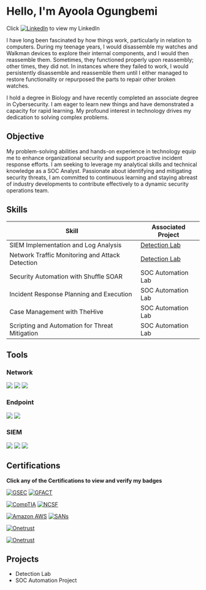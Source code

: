# Hello, I'm Ayoola Ogungbemi

Click [![LinkedIn](https://img.shields.io/badge/-LinkedIn-0072b1?&style=for-the-badge&logo=linkedin&logoColor=white)](https://www.linkedin.com/in/ayo-gbemi-1143b2216 "Ayoola's LinkedIn Profile") to view my LinkedIn

I have long been fascinated by how things work, particularly in relation to computers. During my teenage years, I would disassemble my watches and Walkman devices to explore their internal components, and I would then reassemble them. Sometimes, they functioned properly upon reassembly; other times, they did not. In instances where they failed to work, I would persistently disassemble and reassemble them until I either managed to restore functionality or repurposed the parts to repair other broken watches.

I hold a degree in Biology and have recently completed an associate degree in Cybersecurity. I am eager to learn new things and have demonstrated a capacity for rapid learning. My profound interest in technology drives my dedication to solving complex problems.

## Objective
My problem-solving abilities and hands-on experience in technology equip me to enhance organizational security and support proactive incident response efforts. I am seeking to leverage my analytical skills and technical knowledge as a SOC Analyst. Passionate about identifying and mitigating security threats, I am committed to continuous learning and staying abreast of industry developments to contribute effectively to a dynamic security operations team.
## Skills

| Skill                                         | Associated Project         |
|-----------------------------------------------|----------------------------|
| SIEM Implementation and Log Analysis          | <a href="https://google.com">Detection Lab</a>|
| Network Traffic Monitoring and Attack Detection | <a href="https://google.com">Detection Lab</a>|
| Security Automation with Shuffle SOAR         | SOC Automation Lab|
| Incident Response Planning and Execution      | SOC Automation Lab|
| Case Management with TheHive                  | SOC Automation Lab|
| Scripting and Automation for Threat Mitigation | SOC Automation Lab|

## Tools


### Network
<div>
    <img src="https://img.shields.io/badge/-Wireshark-1679A7?&style=for-the-badge&logo=Wireshark&logoColor=white" />
    <img src="https://img.shields.io/badge/-Suricata-EF3B2D?&style=for-the-badge&logo=Suricata&logoColor=white" />
    <img src="https://img.shields.io/badge/-Zeek-777BB4?&style=for-the-badge&logo=Zeek&logoColor=white" />
</div>

### Endpoint
<div>
    <img src="https://img.shields.io/badge/-Microsoft_Defender_for_Endpoint-00A4EF?&style=for-the-badge&logo=Microsoft&logoColor=white" />
    <img src="https://img.shields.io/badge/-Velociraptor-4B275F?&style=for-the-badge&logo=Velociraptor&logoColor=white" />
</div>

### SIEM
<div>
    <img src="https://img.shields.io/badge/-Microsoft_Sentinel-0078D4?&style=for-the-badge&logo=Microsoft&logoColor=white" />
    <img src="https://img.shields.io/badge/-Splunk-000000?&style=for-the-badge&logo=Splunk&logoColor=white" />
    <img src="https://img.shields.io/badge/-Elastic-005571?&style=for-the-badge&logo=Elastic&logoColor=white" />
</div>

## Certifications

**Click any of the Certifications to view and verify my badges**

[![GSEC](https://img.shields.io/badge/GIAC-SECURITY-BLUE?style=for-the-badge&logo=SANS&logoSize=auto&labelColor=%23d4af37&color=%230000FF)](https://www.credly.com/badges/2db9107f-d523-4da2-b8ed-a44bc7833649 "Ayoola's GSEC Cert")
[![GFACT](https://img.shields.io/badge/GIAC-GFACT-BLUE?style=for-the-badge&logo=SANS&logoSize=auto&labelColor=%23d4af37&color=%230000FF)](https://www.credly.com/badges/44d4a904-458f-4a73-99d4-95a9cf344c1c/linked_in_profile "Ayoola's GFACT Cert")

[![CompTIA](https://img.shields.io/badge/Security%2B-Black?style=for-the-badge&logo=Comptia&logoSize=auto&color=%23ff0000)](https://www.credly.com/badges/62ac297d-db6e-4fe8-b478-daaedccbc4d2/public_url "Ayoola's Security+ Cert")
[![NCSF](https://img.shields.io/badge/NCSF-FINALIST-WHITE?style=for-the-badge&logo=ONETRUST&logoSize=auto&labelColor=%23002147&color=%231E90FF)
](https://badgr.com/public/assertions/Ui66hGQSTJijT9aJC4RkjA?identity__email=aogungbemi1@student.ccc.edu "National Cybrsecurity Scholarship Foundation")


[![Amazon AWS](https://img.shields.io/badge/Cloud-Practitioner-Orange?style=for-the-badge&logo=Amazon&logoSize=auto&color=%23FFA500)](https://www.credly.com/badges/c1dae5b9-c946-4b5e-93cd-7c2ee44b9e31/public_urll "Ayoola's Amazon AWS Cert")
[![SANs](https://img.shields.io/badge/SANS-ALUMNI-WHITE?style=for-the-badge&logo=ONETRUST&logoSize=auto&labelColor=%231F456E&color=%23FFFFFF)
](https://badgr.com/public/assertions/zOBQBD8WST6BdaC2E0MPsQ "SANS Alumni")

[![Onetrust](https://img.shields.io/badge/Onetrust-GRC-Professional?style=for-the-badge&logo=ONETRUST&logoSize=auto&labelColor=%23056608&color=%23D3D3D3)
](https://www.credly.com/badges/c15fd2fb-a34b-4aa1-832c-542f603f6786/public_url
 "Ayoola's Onetrust Cert") 

 
[![Onetrust](https://img.shields.io/badge/Onetrust-TechRisk%26Compliance-Professional?style=for-the-badge&logo=ONETRUST&logoSize=auto&labelColor=%23056608&color=%23D3D3D3)
](https://www.credly.com/badges/4f3bb644-e54f-48c9-8ba9-8d49fa569ad5/public_url "Ayoola's Onetrust Cert")


## Projects
- Detection Lab
- SOC Automation Project
